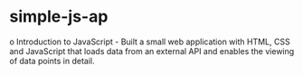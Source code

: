 # simple-js-ap
o	Introduction to JavaScript - Built a small web application with HTML, CSS and JavaScript that loads data from an external API and enables the viewing of data points in detail. 
